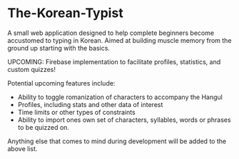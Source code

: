 # The-Korean-Typist
A small web application designed to help complete beginners become accustomed to typing in Korean. Aimed at building muscle memory from the ground up starting with the basics.

UPCOMING: Firebase implementation to facilitate profiles, statistics, and custom quizzes!

Potential upcoming features include:
- Ability to toggle romanization of characters to accompany the Hangul
- Profiles, including stats and other data of interest
- Time limits or other types of constraints
- Ability to import ones own set of characters, syllables, words or phrases to be quizzed on.
  
Anything else that comes to mind during development will be added to the above list.
